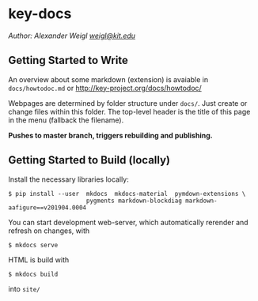 # key-docs

*Author: Alexander Weigl <weigl@kit.edu>*

## Getting Started to Write

An overview about some markdown (extension) is avaiable in `docs/howtodoc.md` or 
http://key-project.org/docs/howtodoc/

Webpages are determined by folder structure under `docs/`. Just create or change
files within this folder. The top-level header is the title of this page in the
menu (fallback the filename).

**Pushes to master branch, triggers rebuilding and publishing.**


## Getting Started to Build (locally)

Install the necessary libraries locally: 

```
$ pip install --user  mkdocs  mkdocs-material  pymdown-extensions \
                      pygments markdown-blockdiag markdown-aafigure==v201904.0004
```

You can start development web-server, which automatically rerender and refresh
on changes, with

```
$ mkdocs serve
```

HTML is build with 

```
$ mkdocs build
```

into `site/`

